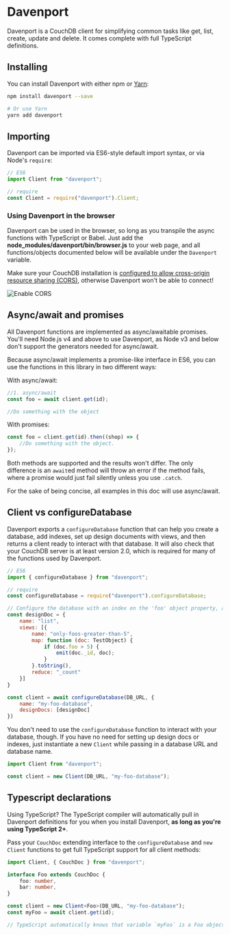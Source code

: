 # Davenport

Davenport is a CouchDB client for simplifying common tasks like get, list, create, update and delete. It comes complete with full TypeScript definitions.

## Installing

You can install Davenport with either npm or [Yarn](https://yarnpkg.com):

```bash
npm install davenport --save

# Or use Yarn
yarn add davenport
```

## Importing

Davenport can be imported via ES6-style default import syntax, or via Node's `require`:

```js
// ES6
import Client from "davenport";

// require
const Client = require("davenport").Client;
```

### Using Davenport in the browser

Davenport can be used in the browser, so long as you transpile the async functions with TypeScript or Babel. Just add the **node_modules/davenport/bin/browser.js** to your web page, and all functions/objects documented below will be available under the `Davenport` variable. 

Make sure your CouchDB installation is [configured to allow cross-origin resource sharing (CORS)](https://wiki.apache.org/couchdb/CORS), otherwise Davenport won't be able to connect!

![Enable CORS](https://i.imgur.com/E63QDdh.jpg)

## Async/await and promises

All Davenport functions are implemented as async/awaitable promises. You'll need Node.js v4 and above to use Davenport, as Node v3 and below don't support the generators needed for async/await.

Because async/await implements a promise-like interface in ES6, you can use the functions in this library in two different ways:

With async/await:

```js
//1. async/await
const foo = await client.get(id);

//Do something with the object
```

With promises:

```js
const foo = client.get(id).then((shop) => {
    //Do something with the object.
}); 
```

Both methods are supported and the results won't differ. The only difference is an `await`ed method will throw an error if the method fails, where a promise would just fail silently unless you use `.catch`.

For the sake of being concise, all examples in this doc will use async/await.

## Client vs configureDatabase

Davenport exports a `configureDatabase` function that can help you create a database, add indexes, set up design documents with views, and then returns a client ready to interact with that database. It will also check that your CouchDB server is at least version 2.0, which is required for many of the functions used by Davenport.

```js
// ES6
import { configureDatabase } from "davenport";

// require
const configureDatabase = require("davenport").configureDatabase;

// Configure the database with an index on the 'foo' object property, and a view that lists all foos greater than 5.
const designDoc = {
    name: "list",
    views: [{
        name: "only-foos-greater-than-5",
        map: function (doc: TestObject) {
            if (doc.foo > 5) {
                emit(doc._id, doc);
            }
        }.toString(),
        reduce: "_count"
    }]
}

const client = await configureDatabase(DB_URL, {
    name: "my-foo-database",
    designDocs: [designDoc]
})
```

You don't need to use the `configureDatabase` function to interact with your database, though. If you have no need for setting up design docs or indexes, just instantiate a new `Client` while passing in a database URL and database name.

```js
import Client from "davenport";

const client = new Client(DB_URL, "my-foo-database");
```

## Typescript declarations

Using TypeScript? The TypeScript compiler will automatically pull in Davenport definitions for you when you install Davenport, **as long as you're using TypeScript 2+**. 

Pass your `CouchDoc` extending interface to the `configureDatabase` and `new Client` functions to get full TypeScript support for all client methods:

```ts
import Client, { CouchDoc } from "davenport";

interface Foo extends CouchDoc {
    foo: number,
    bar: number,
}

const client = new Client<Foo>(DB_URL, "my-foo-database");
const myFoo = await client.get(id);

// TypeScript automatically knows that variable `myFoo` is a Foo object.
```